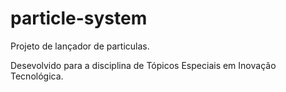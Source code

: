# particle-system
Projeto de lançador de particulas.

Desevolvido para a disciplina de Tópicos Especiais em Inovação Tecnológica.